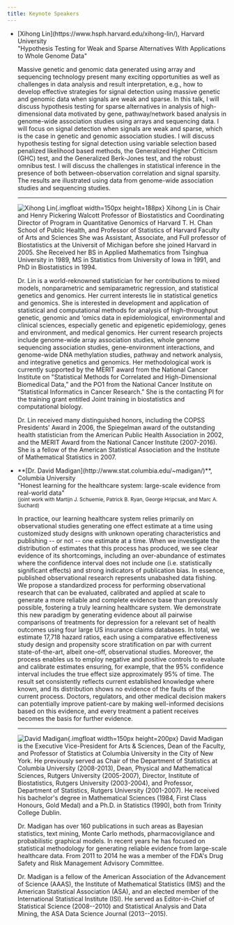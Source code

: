 ```yaml
---
title: Keynote Speakers
---
```


* <div>[Xihong Lin](https://www.hsph.harvard.edu/xihong-lin/), Harvard
  University<br />
  "Hypothesis Testing for Weak and Sparse Alternatives With Applications to Whole Genome Data"

    Massive genetic and genomic data generated using array and
    sequencing technology present many exciting opportunities as well
    as challenges in data analysis and result interpretation, e.g.,
    how to develop effective strategies for signal detection using
    massive genetic and genomic data when signals are weak and
    sparse. In this talk, I will discuss hypothesis testing for sparse
    alternatives in analysis of high-dimensional data motivated by
    gene, pathway/network based analysis in genome-wide association
    studies using arrays and sequencing data. I will focus on signal
    detection when signals are weak and sparse, which is the case in
    genetic and genomic association studies. I will discuss hypothesis
    testing for signal detection using variable selection based
    penalized likelihood based methods, the Generalized Higher
    Criticism (GHC) test, and the Generalized Berk-Jones test, and the
    robust omnibus test. I will discuss the challenges in statistical
    inference in the presence of both between-observation correlation
    and signal sparsity. The results are illustrated using data from
    genome-wide association studies and sequencing studies.

    -----

    ![Xihong Lin](lin.jpg){.imgfloat width=150px height=188px}
    Xihong Lin is Chair and Henry Pickering Walcott Professor of
    Biostatistics and Coordinating Director of Program in Quantitative
    Genomics of Harvard T. H. Chan School of Public Health, and
    Professor of Statistics of Harvard Faculty of Arts and Sciences
    She was Assistant, Associate, and Full professor of Biostatistics
    at the Universit of Michigan before she joined Harvard in 2005.
    She Received her BS in Applied Mathematics from Tsinghua
    University in 1989, MS in Statistics from University of Iowa in
    1991, and PhD in Biostatistics in 1994.
    
    Dr. Lin is a world-reknowned statistician for her contributions to
    mixed models, nonparametric and semiparametric regression, and
    statistical genetics and genomics. Her current interests lie in
    statistical genetics and genomics.  She is interested in
    development and application of statistical and computational
    methods for analysis of high-throughput genetic, genomic and
    ‘omics data in epidemiological, environmental and clinical
    sciences, especially genetic and epigenetic epidemiology, genes
    and environment, and medical genomics. Her current research
    projects include genome-wide array association studies, whole
    genome sequencing association studies, gene-environment
    interactions, and genome-wide DNA methylation studies, pathway and
    network analysis, and integrative genetics and genomics.  Her
    methodological work is currently supported by the MERIT award from
    the National Cancer Institute on "Statistical Methods for
    Correlated and High-Dimensional Biomedical Data,” and the PO1 from
    the National Cancer Institute on “Statistical Informatics in
    Cancer Research.” She is the contacting PI for the training grant
    entitled Joint training in biostatistics and computational
    biology.
    
    Dr. Lin received many distinguished honors, including the COPSS
    Presidents' Award in 2006, the Spiegelman award of the outstanding
    health statistician from the American Public Health Association in
    2002, and the MERIT Award from the National Cancer Institute
    (2007-2016).  She is a fellow of the American Statistical
    Association and the Institute of Mathematical Statistics in 2007.
    </div>

* <div>**[Dr. David Madigan](http://www.stat.columbia.edu/~madigan/)**, Columbia
  University<br />
  "Honest learning for the healthcare system: large-scale evidence
  from real-world data"<br />
  <small>(joint work with Martijn J. Schuemie, Patrick B. Ryan, George
  Hripcsak, and Marc A. Suchard)</small>

    In practice, our learning healthcare system relies primarily on
    observational studies generating one effect estimate at a time using
    customized study designs with unknown operating characteristics and
    publishing -- or not -- one estimate at a time. When we investigate
    the distribution of estimates that this process has produced, we see
    clear evidence of its shortcomings, including an over-abundance of
    estimates where the confidence interval does not include one
    (i.e. statistically significant effects) and strong indicators of
    publication bias. In essence, published observational research
    represents unabashed data fishing. We propose a standardized process
    for performing observational research that can be evaluated,
    calibrated and applied at scale to generate a more reliable and
    complete evidence base than previously possible, fostering a truly
    learning healthcare system. We demonstrate this new paradigm by
    generating evidence about all pairwise comparisons of treatments for
    depression for a relevant set of health outcomes using four large US
    insurance claims databases. In total, we estimate 17,718 hazard
    ratios, each using a comparative effectiveness study design and
    propensity score stratification on par with current state-of-the-art,
    albeit one-off, observational studies. Moreover, the process enables
    us to employ negative and positive controls to evaluate and calibrate
    estimates ensuring, for example, that the 95% confidence interval
    includes the true effect size approximately 95% of time. The result
    set consistently reflects current established knowledge where known,
    and its distribution shows no evidence of the faults of the current
    process. Doctors, regulators, and other medical decision makers can
    potentially improve patient-care by making well-informed decisions
    based on this evidence, and every treatment a patient receives becomes
    the basis for further evidence.

    -----

    ![David Madigan](madigan.jpg){.imgfloat width=150px height=200px}
    David Madigan is the Executive Vice-President for Arts & Sciences,
    Dean of the Faculty, and Professor of Statistics at Columbia
    University in the City of New York. He previously served as Chair of the
    Department of Statistics at Columbia University (2008-2013),
    Dean, Physical and Mathematical Sciences, Rutgers University (2005-2007),
    Director, Institute of Biostatistics, Rutgers University (2003-2004), and
    Professor, Department of Statistics, Rutgers University (2001-2007).
    He received his bachelor's degree in Mathematical Sciences
    (1984, First Class Honours, Gold Medal) and a
    Ph.D. in Statistics (1990), both from Trinity College Dublin.

    Dr. Madigan has over 160 publications in such areas as Bayesian statistics,
    text mining, Monte Carlo methods, pharmacovigilance and probabilistic
    graphical models. In recent years he has focused on statistical
    methodology for generating reliable evidence from large-scale
    healthcare data. From 2011 to 2014 he was a member of the FDA's
    Drug Safety and Risk Management Advisory Committee.

    Dr. Madigan is a fellow of the American Association of the Advancement
    of Science (AAAS), the Institute of Mathematical Statistics (IMS) and
    the American Statistical Association (ASA), and an elected member of
    the International Statistical Institute (ISI).  He served as
    Editor-in-Chief of Statistical Science (2008--2010) and Statistical
    Analysis and Data Mining, the ASA Data Science Journal (2013--2015).
    </div>

